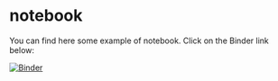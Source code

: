 # notebook

You can find here some example of notebook. Click on the Binder link below:

[![Binder](https://mybinder.org/badge_logo.svg)](https://mybinder.org/v2/gh/mballaro/notebook.git/master)
